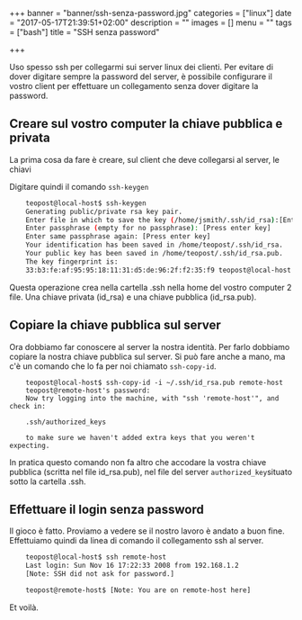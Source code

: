 +++
banner = "banner/ssh-senza-password.jpg"
categories = ["linux"]
date = "2017-05-17T21:39:51+02:00"
description = ""
images = []
menu = ""
tags = ["bash"]
title = "SSH senza password"

+++

Uso spesso ssh per collegarmi sui server linux dei clienti.
Per evitare di dover digitare sempre la password del server, è possibile configurare il vostro client per effettuare un collegamento senza dover digitare la password.

Creare sul vostro computer la chiave pubblica e privata
---
La prima cosa da fare è creare, sul client che deve collegarsi al server, le chiavi

Digitare quindi il comando ``ssh-keygen``

```bash
    teopost@local-host$ ssh-keygen
    Generating public/private rsa key pair.
    Enter file in which to save the key (/home/jsmith/.ssh/id_rsa):[Enter key]
    Enter passphrase (empty for no passphrase): [Press enter key]
    Enter same passphrase again: [Press enter key]
    Your identification has been saved in /home/teopost/.ssh/id_rsa.
    Your public key has been saved in /home/teopost/.ssh/id_rsa.pub.
    The key fingerprint is:
    33:b3:fe:af:95:95:18:11:31:d5:de:96:2f:f2:35:f9 teopost@local-host
```
Questa operazione crea nella cartella .ssh nella home del vostro computer 2 file. Una chiave privata (id_rsa) e una chiave pubblica (id_rsa.pub).

Copiare la chiave pubblica sul server
---
Ora dobbiamo far conoscere al server la nostra identità. Per farlo dobbiamo copiare la nostra chiave pubblica sul server. Si può fare anche a mano, ma c'è un comando che lo fa per noi chiamato ``ssh-copy-id``.

```
    teopost@local-host$ ssh-copy-id -i ~/.ssh/id_rsa.pub remote-host
    teopost@remote-host's password:
    Now try logging into the machine, with "ssh 'remote-host'", and check in:

    .ssh/authorized_keys

    to make sure we haven't added extra keys that you weren't expecting.
```

In pratica questo comando non fa altro che accodare la vostra chiave pubblica (scritta nel file id_rsa.pub), nel file del server ```authorized_key```situato sotto la cartella .ssh.

Effettuare il login senza password
---
Il gioco è fatto. Proviamo a vedere se il nostro lavoro è andato a buon fine. Effettuiamo quindi da linea di comando il collegamento ssh al server.

```bash
    teopost@local-host$ ssh remote-host
    Last login: Sun Nov 16 17:22:33 2008 from 192.168.1.2
    [Note: SSH did not ask for password.]

    teopost@remote-host$ [Note: You are on remote-host here]
```

Et voilà.
